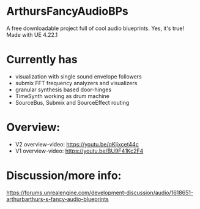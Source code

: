# ArthursFancyAudioBPs

A free downloadable project full of cool audio blueprints. Yes, it's true!
Made with UE 4.22.1

# Currently has
- visualization with single sound envelope followers
- submix FFT frequency analyzers and visualizers
- granular synthesis based door-hinges
- TimeSynth working as drum machine
- SourceBus, Submix and SourceEffect routing


# Overview:

- V2 overview-video: https://youtu.be/qKjixcet44c
- V1 overview-video: https://youtu.be/BU9F41Kc2F4


# Discussion/more info: 
https://forums.unrealengine.com/development-discussion/audio/1618651-arthurbarthurs-s-fancy-audio-blueprints
